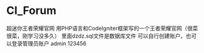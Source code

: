 # CI_Forum
超迷你王者荣耀官网
用PHP语言和CodeIgniter框架写的一个王者荣耀官网（很菜很菜，刚学习没多久）
里面dzdz.sql文件是数据库文件
可以自行创建账户，也可以登录管理员账户 admin 123456
